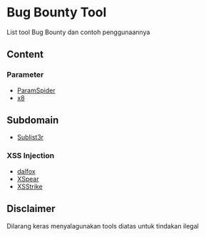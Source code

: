 # Bug Bounty Tool
List tool Bug Bounty dan contoh penggunaannya

## Content

### Parameter
- [ParamSpider](blob/main/tools/parameter/paramspider.md)
- [x8](blob/main/tools/parameter/x8.md)

## Subdomain
- [Sublist3r](blob/main/tools/subdomain/sublist3r.md)

### XSS Injection
- [dalfox](blob/main/tools/xss%20injected/dalfox.md)
- [XSpear](blob/main/tools/xss%20injected/XSpear.md)
- [XSStrike](blob/main/tools/xss%20injected/XSStrike.md)

## Disclaimer
Dilarang keras menyalagunakan tools diatas untuk tindakan ilegal
